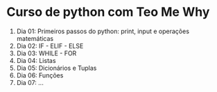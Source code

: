 # Curso de python com Teo Me Why
1. Dia 01: Primeiros passos do python: print, input e operações matemáticas
2. Dia 02: IF - ELIF - ELSE
3. Dia 03: WHILE - FOR
4. Dia 04: Listas
5. Dia 05: Dicionários e Tuplas
6. Dia 06: Funções
7. Dia 07: ...